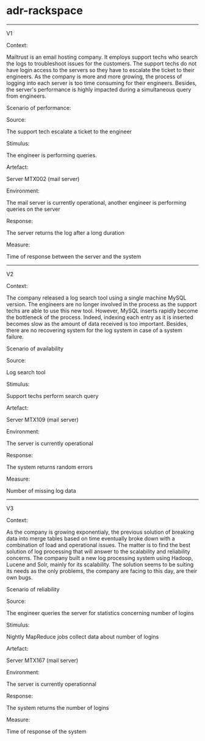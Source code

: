 # adr-rackspace
________________________________________________
V1

Context: 

  Mailtrust is an email hosting company. It employs support techs who search the logs to troubleshoot issues for the customers. 
  The support techs do not have login access to the servers so they have to escalate the ticket to their engineers.
  As the company is more and more growing, the process of logging into each server is too time consuming for their engineers.
  Besides, the server's performance is highly impacted during a simultaneous query from engineers.

Scenario of performance:

  Source: 
  
  The support tech escalate a ticket to the engineer
  
  Stimulus: 
  
  The engineer is performing queries.
  
  Artefact: 
  
  Server MTX002 (mail server)
  
  Environment: 
  
  The mail server is currently operational, another engineer is performing queries on the server
  
  Response: 
  
  The server returns the log after a long duration
  
  Measure: 
  
  Time of response between the server and the system
  

________________________________________________
V2

Context:

The company released a log search tool using a single machine MySQL version. 
The engineers are no longer involved in the process as the support techs are able to use this new tool. 
However, MySQL inserts rapidly become the bottleneck of the process.
Indeed, indexing each entry as it is inserted becomes slow as the amount of data received is too important. 
Besides, there are no recovering system for the log system in case of a system failure.

Scenario of availability

  Source: 
  
  Log search tool
  
  Stimulus: 
  
  Support techs perform search query
  
  Artefact: 
  
  Server MTX109 (mail server)
  
  Environment:
  
  The server is currently operational
  
  Response:
  
  The system returns random errors
  
  Measure:
  
  Number of missing log data
 
________________________________________________
V3

Context:

As the company is growing exponentialy, the previous solution of breaking data into merge tables based on time eventually broke down with a combination of load and operational issues. 
The matter is to find the best solution of log processing that will answer to the scalability and reliability concerns. 
The company built a new log processing system using Hadoop, Lucene and Solr, mainly for its scalability. 
The solution seems to be suiting its needs as the only problems, the company are facing to this day, are their own bugs.

Scenario of reliability

  Source: 
  
  The engineer queries the server for statistics concerning number of logins
  
  Stimulus: 
  
  Nightly MapReduce jobs collect data about number of logins
  
  Artefact: 
  
  Server MTX167 (mail server)
  
  Environment: 
  
  The server is currently operationnal
  
  Response: 
  
  The system returns the number of logins
  
  Measure: 
  
  Time of response of the system
